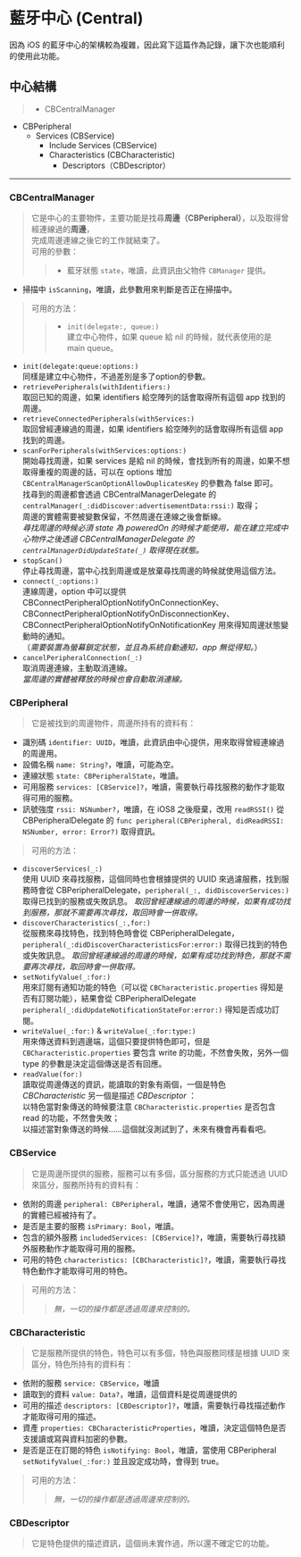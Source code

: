 # 藍牙中心 (Central)

因為 iOS 的藍牙中心的架構較為複雜，因此寫下這篇作為記錄，讓下次也能順利的使用此功能。

## 中心結構
> * CBCentralManager
 * CBPeripheral
    * Services (CBService)
        * Include Services (CBService)
        * Characteristics (CBCharacteristic)
            * Descriptors（CBDescriptor）

---------------

### CBCentralManager
> 它是中心的主要物件，主要功能是找尋**周邊（CBPeripheral）**，以及取得曾經連線過的**周邊**，<br/>
完成周邊連線之後它的工作就結束了。<br/>
> 可用的參數：
>> * 藍牙狀態 `state`，唯讀，此資訊由父物件 `CBManager` 提供。
* 掃描中 `isScanning`，唯讀，此參數用來判斷是否正在掃描中。

>可用的方法：
>>* `init(delegate:, queue:)`<br/>
    建立中心物件，如果 queue 給 nil 的時候，就代表使用的是 main queue。
* `init(delegate:queue:options:)`<br/>
    同樣是建立中心物件，不過差別是多了option的參數。
* `retrievePeripherals(withIdentifiers:)`<br/>
    取回已知的周邊，如果 identifiers 給空陣列的話會取得所有這個 app 找到的周邊。
* `retrieveConnectedPeripherals(withServices:)`<br/>
    取回曾經連線過的周邊，如果 identifiers 給空陣列的話會取得所有這個 app 找到的周邊。
* `scanForPeripherals(withServices:options:)`<br/>
    開始尋找周邊，如果 services 是給 nil 的時候，會找到所有的周邊，如果不想取得重複的周邊的話，可以在 options 增加 `CBCentralManagerScanOptionAllowDuplicatesKey` 的參數為 false 即可。<br/>
    找尋到的周邊都會透過 CBCentralManagerDelegate 的 `centralManager(_:didDiscover:advertisementData:rssi:)` 取得；<br/>
    周邊的實體需要被變數保留，不然周邊在連線之後會斷線。<br/>
    *尋找周邊的時候必須 state 為 poweredOn 的時候才能使用，能在建立完成中心物件之後透過 CBCentralManagerDelegate 的 `centralManagerDidUpdateState(_)` 取得現在狀態。*
* `stopScan()` <br/>
    停止尋找周邊，當中心找到周邊或是放棄尋找周邊的時候就使用這個方法。
* `connect(_:options:)`<br/>
    連線周邊，option 中可以提供 CBConnectPeripheralOptionNotifyOnConnectionKey、CBConnectPeripheralOptionNotifyOnDisconnectionKey、CBConnectPeripheralOptionNotifyOnNotificationKey 用來得知周邊狀態變動時的通知。<br/>
    （*需要裝置為螢幕鎖定狀態，並且為系統自動通知，app 無從得知。*）
* `cancelPeripheralConnection(_:)`<br/>
    取消周邊連線，主動取消連線。<br/>
    *當周邊的實體被釋放的時候也會自動取消連線。*

### CBPeripheral
> 它是被找到的周邊物件，周邊所持有的資料有：
>>
* 識別碼 `identifier: UUID`，唯讀，此資訊由中心提供，用來取得曾經連線過的周邊用。
* 設備名稱 `name: String?`，唯讀，可能為空。
* 連線狀態 `state: CBPeripheralState`，唯讀。
* 可用服務 `services: [CBService]?`，唯讀，需要執行尋找服務的動作才能取得可用的服務。
* 訊號強度 `rssi: NSNumber?`，唯讀，在 iOS8 之後廢棄，改用 `readRSSI()` 從 CBPeripheralDelegate 的 `func peripheral(CBPeripheral, didReadRSSI: NSNumber, error: Error?)` 取得資訊。

> 可用的方法：
>>
* `discoverServices(_:)`<br/>
    使用 UUID 來尋找服務，這個同時也會根據提供的 UUID 來過濾服務，找到服務時會從 CBPeripheralDelegate，`peripheral(_:, didDiscoverServices:)` 取得已找到的服務或失敗訊息。
    *取回曾經連線過的周邊的時候，如果有成功找到服務，那就不需要再次尋找，取回時會一併取得。*
* `discoverCharacteristics(_:,for:)` <br/>
    從服務來尋找特色，找到特色時會從 CBPeripheralDelegate，`peripheral(_:didDiscoverCharacteristicsFor:error:)` 取得已找到的特色或失敗訊息。
    *取回曾經連線過的周邊的時候，如果有成功找到特色，那就不需要再次尋找，取回時會一併取得。*
* `setNotifyValue(_:for:)`<br/>
    用來訂閱有通知功能的特色（可以從 `CBCharacteristic.properties` 得知是否有訂閱功能），結果會從 CBPeripheralDelegate `peripheral(_:didUpdateNotificationStateFor:error:)` 得知是否成功訂閱。
* `writeValue(_:for:)` & `writeValue(_:for:type:)`<br/>
    用來傳送資料到週邊端，這個只要提供特色即可，但是 `CBCharacteristic.properties` 要包含 write 的功能，不然會失敗，另外一個 type 的參數是決定這個傳送是否有回應。
* `readValue(for:)`<br/>
    讀取從周邊傳送的資訊，能讀取的對象有兩個，一個是特色 *CBCharacteristic* 另一個是描述 *CBDescriptor* ：<br/>
    以特色當對象傳送的時候要注意 `CBCharacteristic.properties` 是否包含 read 的功能，不然會失敗；<br/>
    以描述當對象傳送的時候……這個就沒測試到了，未來有機會再看看吧。

### CBService
> 它是周邊所提供的服務，服務可以有多個，區分服務的方式只能透過 UUID 來區分，服務所持有的資料有：
>>
* 依附的周邊 `peripheral: CBPeripheral`，唯讀，通常不會使用它，因為周邊的實體已經被持有了。
* 是否是主要的服務 `isPrimary: Bool`，唯讀。
* 包含的額外服務 `includedServices: [CBService]?`，唯讀，需要執行尋找額外服務動作才能取得可用的服務。
* 可用的特色 `characteristics: [CBCharacteristic]?`，唯讀，需要執行尋找特色動作才能取得可用的特色。

> 可用的方法： 
>> *無，一切的操作都是透過周邊來控制的。*

### CBCharacteristic
> 它是服務所提供的特色，特色可以有多個，特色與服務同樣是根據 UUID 來區分，特色所持有的資料有：
>>
* 依附的服務 `service: CBService`，唯讀
* 讀取到的資料 `value: Data?`，唯讀，這個資料是從周邊提供的
* 可用的描述 `descriptors: [CBDescriptor]?`，唯讀，需要執行尋找描述動作才能取得可用的描述。
* 資產 `properties: CBCharacteristicProperties`，唯讀，決定這個特色是否支援讀或寫與資料加密的參數。
* 是否是正在訂閱的特色 `isNotifying: Bool`，唯讀，當使用 CBPeripheral `setNotifyValue(_:for:)` 並且設定成功時，會得到 true。

> 可用的方法： 
>> *無，一切的操作都是透過周邊來控制的。*

### CBDescriptor
> 它是特色提供的描述資訊，這個尚未實作過，所以還不確定它的功能。
